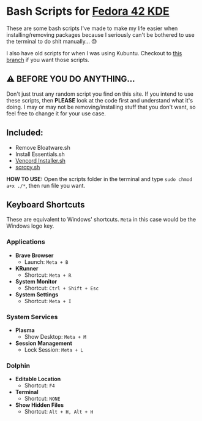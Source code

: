 # Bash Scripts for [Fedora 42 KDE](https://fedoraproject.org/)
These are some bash scripts I've made to make my life easier when installing/removing packages because I seriously can't be bothered to use the terminal to do shit manually... 😓

I also have old scripts for when I was using Kubuntu. Checkout to [this branch](https://github.com/TheRambotnic/linux-bash-scripts/tree/kubuntu) if you want those scripts.

## ⚠️ BEFORE YOU DO ANYTHING...
Don't just trust any random script you find on this site. If you intend to use these scripts, then **PLEASE** look at the code first and understand what it's doing. I may or may not be removing/installing stuff that you don't want, so feel free to change it for your use case.

## Included:
* Remove Bloatware.sh
* Install Essentials.sh
* [Vencord Installer.sh](https://github.com/Vendicated/Vencord)
* [scrcpy.sh](https://github.com/Genymobile/scrcpy)

**HOW TO USE:** Open the scripts folder in the terminal and type `sudo chmod a+x ./*`, then run file you want.

## Keyboard Shortcuts
These are equivalent to Windows' shortcuts. `Meta` in this case would be the Windows logo key.

### Applications
* **Brave Browser**
	* Launch: `Meta + B`
* **KRunner**
	* Shortcut: `Meta + R`
* **System Monitor**
	* Shortcut: `Ctrl + Shift + Esc`
* **System Settings**
	* Shortcut: `Meta + I`

### System Services
* **Plasma**
	* Show Desktop: `Meta + M`
* **Session Management**
	* Lock Session: `Meta + L`

### Dolphin
* **Editable Location**
	* Shortcut: `F4`
* **Terminal**
	* Shortcut: `NONE`
* **Show Hidden Files**
	* Shortcut: `Alt + H, Alt + H`
    
